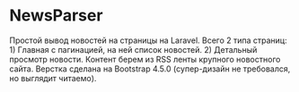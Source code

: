 # NewsParser
Простой вывод новостей на страницы на Laravel.  Всего 2 типа страниц:  1) Главная с пагинацией, на ней список новостей. 2) Детальный просмотр новости. Контент берем из RSS ленты крупного новостного сайта.  Верстка сделана на Bootstrap 4.5.0 (супер-дизайн не требовался, но выглядит читаемо).
